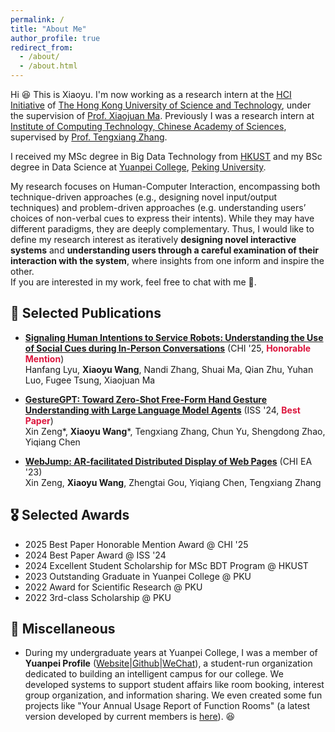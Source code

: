 ```yaml
---
permalink: /
title: "About Me"
author_profile: true
redirect_from: 
  - /about/
  - /about.html
---
```


Hi 😆 This is Xiaoyu. I'm now working as a research intern at the [HCI Initiative](https://hci.cse.ust.hk) of [The Hong Kong University of Science and Technology](https://www.ust.hk/), under the supervision of [Prof. Xiaojuan Ma](https://mxj.cse.ust.hk/). Previously I was a research intern at [Institute of Computing Technology, Chinese Academy of Sciences](https://englist.ict.cas.cn), supervised by [Prof. Tengxiang Zhang](https://saintnever.github.io/).

I received my MSc degree in Big Data Technology from [HKUST](https://www.ust.hk/) and my BSc degree in Data Science at [Yuanpei College](https://yuanpei.pku.edu.cn/en/), [Peking University](https://english.pku.edu.cn/). 

My research focuses on Human-Computer Interaction, encompassing both technique-driven approaches (e.g., designing novel input/output techniques) and problem-driven approaches (e.g. understanding users’ choices of non-verbal cues to express their intents). While they may have different paradigms, they are deeply complementary. Thus, I would like to define my research interest as iteratively **designing novel interactive systems** and **understanding users through a careful examination of their interaction with the system**, where insights from one inform and inspire the other. <br>
If you are interested in my work, feel free to chat with me 🥹.




## 📝 Selected Publications

- [**Signaling Human Intentions to Service Robots: Understanding the Use of Social Cues during In-Person Conversations**](https://dl.acm.org/doi/full/10.1145/3706598.3714235) (CHI \'25, **<span style="color:#DC143C">Honorable Mention</span>**) <br>
  Hanfang Lyu, **Xiaoyu Wang**, Nandi Zhang, Shuai Ma, Qian Zhu, Yuhan Luo, Fugee Tsung, Xiaojuan Ma

- [**GestureGPT: Toward Zero-Shot Free-Form Hand Gesture Understanding with Large Language Model Agents**](https://dl.acm.org/doi/10.1145/3698145) (ISS \'24, **<span style="color:#DC143C">Best Paper</span>**)  <br>
  Xin Zeng\*, **Xiaoyu Wang**\*, Tengxiang Zhang, Chun Yu, Shengdong Zhao, Yiqiang Chen

- [**WebJump: AR-facilitated Distributed Display of Web Pages**](https://dl.acm.org/doi/10.1145/3544549.3585669) (CHI EA \'23) <br>
  Xin Zeng, **Xiaoyu Wang**, Zhengtai Gou, Yiqiang Chen, Tengxiang Zhang



## 🎖️ Selected Awards
- 2025 Best Paper Honorable Mention Award @ CHI \'25
- 2024 Best Paper Award @ ISS \'24
- 2024 Excellent Student Scholarship for MSc BDT Program @ HKUST
- 2023 Outstanding Graduate in Yuanpei College @ PKU
- 2022 Award for Scientific Research @ PKU
- 2022 3rd-class Scholarship @ PKU


## 👻 Miscellaneous

- During my undergraduate years at Yuanpei College, I was a member of **Yuanpei Profile** ([Website](https://yppf.yuanpei.pku.edu.cn/)\|[Github](https://github.com/Yuanpei-Intelligence/YPPF)\|[WeChat](https://mp.weixin.qq.com/s/CIwcsfu4i1YbVrT8MVNv6A)), a student-run organization dedicated to building an intelligent campus for our college. We developed systems to support student affairs like room booking, interest group organization, and information sharing. We even created some fun projects like "Your Annual Usage Report of Function Rooms" (a latest version developed by current members is [here](https://mp.weixin.qq.com/s/VZMfehGtSf67btI1y61PNA)). 😆

